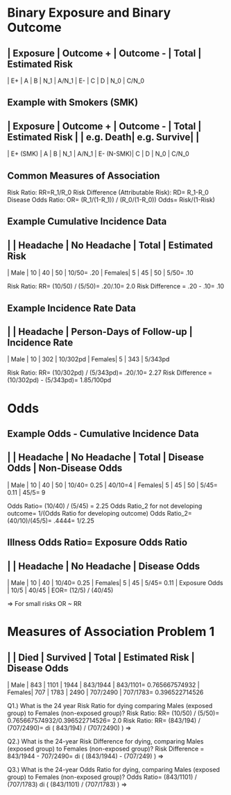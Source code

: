 # Binary Exposure and Binary Outcome
| Exposure | Outcome + | Outcome - | Total | Estimated Risk
-----------------------------------------------------------
| E+       | A         | B         | N_1   | A/N_1
| E-       | C         | D         | N_0   | C/N_0

## Example with Smokers (SMK)
| Exposure  | Outcome + | Outcome -   | Total | Estimated Risk
|           | e.g. Death| e.g. Survive|       | 
------------------------------------------------------------
| E+ (SMK)  | A         | B         | N_1   | A/N_1
| E- (N-SMK)| C         | D         | N_0   | C/N_0

## Common Measures of Association
Risk Ratio: RR=R_1/R_0
Risk Difference (Attributable Risk): RD= R_1-R_0
Disease Odds Ratio: OR= (R_1/(1-R_1)) / (R_0/(1-R_0))
Odds= Risk/(1-Risk)

## Example Cumulative Incidence Data
|        | Headache | No Headache | Total | Estimated Risk
------------------------------------------------------------
| Male   | 10       | 40          | 50    | 10/50= .20
| Females| 5        | 45          | 50    | 5/50= .10

Risk Ratio: RR= (10/50) / (5/50)= .20/.10= 2.0
Risk Difference = .20 - .10= .10

## Example Incidence Rate Data
|        | Headache | Person-Days of Follow-up | Incidence Rate
------------------------------------------------------------
| Male   | 10       | 302                      | 10/302pd
| Females| 5        | 343                      | 5/343pd

Risk Ratio: RR= (10/302pd) / (5/343pd)= .20/.10= 2.27
Risk Difference = (10/302pd) - (5/343pd)= 1.85/100pd

# Odds
## Example Odds - Cumulative Incidence Data
|        | Headache | No Headache | Total | Disease Odds | Non-Disease Odds
------------------------------------------------------------
| Male   | 10       | 40          | 50    | 10/40= 0.25  | 40/10=4
| Females| 5        | 45          | 50    | 5/45= 0.11   | 45/5= 9

Odds Ratio= (10/40) / (5/45) = 2.25
Odds Ratio_2 for not developing outcome= 1/(Odds Ratio for developing outcome)
Odds Ratio_2= (40/10)/(45/5)= .4444= 1/2.25

## Illness Odds Ratio= Exposure Odds Ratio
|        | Headache | No Headache | Disease Odds
------------------------------------------------------------
| Male   | 10       | 40          | 10/40= 0.25
| Females| 5        | 45          | 5/45= 0.11
| Exposure Odds | 10/5 | 40/45 | EOR= (12/5) / (40/45)

=> For small risks OR ~ RR

# Measures of Association Problem 1 
|        | Died | Survived | Total  | Estimated Risk | Disease Odds
------------------------------------------------------------
| Male   | 843  | 1101     | 1944   | 843/1944       | 843/1101= 0.765667574932
| Females| 707  | 1783     | 2490   | 707/2490       | 707/1783= 0.396522714526

Q1.) What is the 24 year Risk Ratio for dying comparing Males (exposed group) to Females (non-exposed group)?
Risk Ratio: RR= (10/50) / (5/50)= 0.765667574932/0.396522714526= 2.0
Risk Ratio: RR= (843/194) / (707/2490)= 
di ( 843/194) / (707/2490) )
=> 

Q2.) What is the 24-year Risk Difference for dying, comparing Males (exposed group) to Females (non-exposed group)?
Risk Difference = 843/1944 - 707/2490=
di ( (843/1944) - (707/249) )
=>

Q3.) What is the 24-year Odds Ratio for dying, comparing Males (exposed group) to Females (non-exposed group)?
Odds Ratio= (843/1101) / (707/1783)
di ( (843/1101) / (707/1783) )
=>

